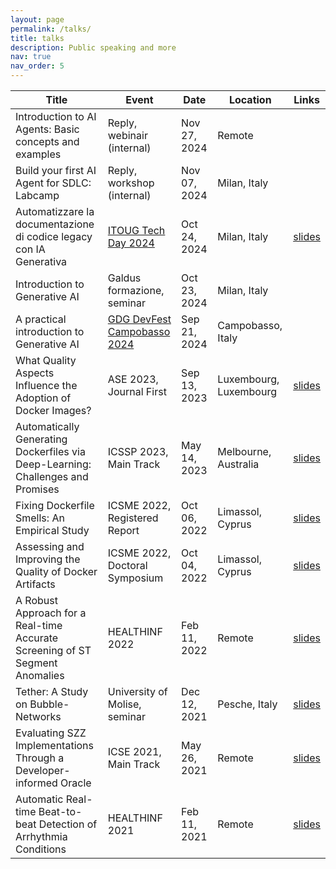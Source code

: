 ```yaml
---
layout: page
permalink: /talks/
title: talks
description: Public speaking and more
nav: true
nav_order: 5
---
```


<table class="table table-striped table-sm">
  <thead>
    <tr>
      <th scope="col">Title</th>
      <th scope="col">Event</th>
      <th scope="col">Date</th>
      <th scope="col">Location</th>
      <th scope="col">Links</th>
    </tr>
  </thead>
  <tbody>
    <tr>
      <td>Introduction to AI Agents: Basic concepts and examples</td>
      <td>Reply, webinair (internal)</td>
      <td>Nov 27, 2024</td>
      <td>Remote</td>
      <td></td>
    </tr>
    <tr>
      <td>Build your first AI Agent for SDLC: Labcamp</td>
      <td>Reply, workshop (internal)</td>
      <td>Nov 07, 2024</td>
      <td>Milan, Italy</td>
      <td></td>
    </tr>
    <tr>
      <td>Automatizzare la documentazione di codice legacy con IA Generativa</td>
      <td><a href="https://itoug.it/itoug-tech-day-milano-2024/" target="_blank">ITOUG Tech Day 2024</a></td>
      <td>Oct 24, 2024</td>
      <td>Milan, Italy</td>
      <td><a href="/assets/pdf/itoug2024.pdf" target="_blank">slides</a></td>
    </tr>
    <tr>
      <td>Introduction to Generative AI</td>
      <td>Galdus formazione, seminar</td>
      <td>Oct 23, 2024</td>
      <td>Milan, Italy</td>
      <td></td>
    </tr>
    <tr>
      <td>A practical introduction to Generative AI</td>
      <td><a href="https://devfest.gdgcampobasso.it/" target="_blank">GDG DevFest Campobasso 2024</a></td>
      <td>Sep 21, 2024</td>
      <td>Campobasso, Italy</td>
      <td></td>
    </tr>
    <tr>
      <td>What Quality Aspects Influence the Adoption of Docker Images?</td>
      <td>ASE 2023, Journal First</td>
      <td>Sep 13, 2023</td>
      <td>Luxembourg, Luxembourg</td>
      <td><a href="/assets/pdf/talkASE2023dockerqualitymetrics.pdf" target="_blank">slides</a></td>
    </tr>
    <tr>
      <td>Automatically Generating Dockerfiles via Deep-Learning: Challenges and Promises</td>
      <td>ICSSP 2023, Main Track</td>
      <td>May 14, 2023</td>
      <td>Melbourne, Australia</td>
      <td><a href="/assets/pdf/talkICSSP23dockergen.pdf" target="_blank">slides</a></td>
    </tr>
    <tr>
      <td>Fixing Dockerfile Smells: An Empirical Study</td>
      <td>ICSME 2022, Registered Report</td>
      <td>Oct 06, 2022</td>
      <td>Limassol, Cyprus</td>
      <td><a href="/assets/pdf/talkICSME22fixingdockerfilesmell.pdf" target="_blank">slides</a></td>
    </tr>
    <tr>
      <td>Assessing and Improving the Quality of Docker Artifacts</td>
      <td>ICSME 2022, Doctoral Symposium</td>
      <td>Oct 04, 2022</td>
      <td>Limassol, Cyprus</td>
      <td><a href="/assets/pdf/talkICSME22doctoralsymposium.pdf" target="_blank">slides</a></td>
    </tr>
    <tr>
      <td>A Robust Approach for a Real-time Accurate Screening of ST Segment Anomalies</td>
      <td>HEALTHINF 2022</td>
      <td>Feb 11, 2022</td>
      <td>Remote</td>
      <td><a href="/assets/pdf/talkHEALTHINF2022stsloping.pdf" target="_blank">slides</a></td>
    </tr>
    <tr>
      <td>Tether: A Study on Bubble-Networks</td>
      <td>University of Molise, seminar</td>
      <td>Dec 12, 2021</td>
      <td>Pesche, Italy</td>
      <td><a href="/assets/pdf/talkFrontiersTether.pdf" target="_blank">slides</a></td>
    </tr>
    <tr>
      <td>Evaluating SZZ Implementations Through a Developer-informed Oracle</td>
      <td>ICSE 2021, Main Track</td>
      <td>May 26, 2021</td>
      <td>Remote</td>
      <td><a href="/assets/pdf/talkICSE2021szz.pdf" target="_blank">slides</a></td>
    </tr>
    <tr>
      <td>Automatic Real-time Beat-to-beat Detection of Arrhythmia Conditions</td>
      <td>HEALTHINF 2021</td>
      <td>Feb 11, 2021</td>
      <td>Remote</td>
      <td><a href="/assets/pdf/talkHEALTHINF2021arrhythmia.pdf" target="_blank">slides</a></td>
    </tr>
  </tbody>
</table>
